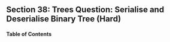 ## Section 38: Trees Question: Serialise and Deserialise Binary Tree (Hard)

#### Table of Contents
